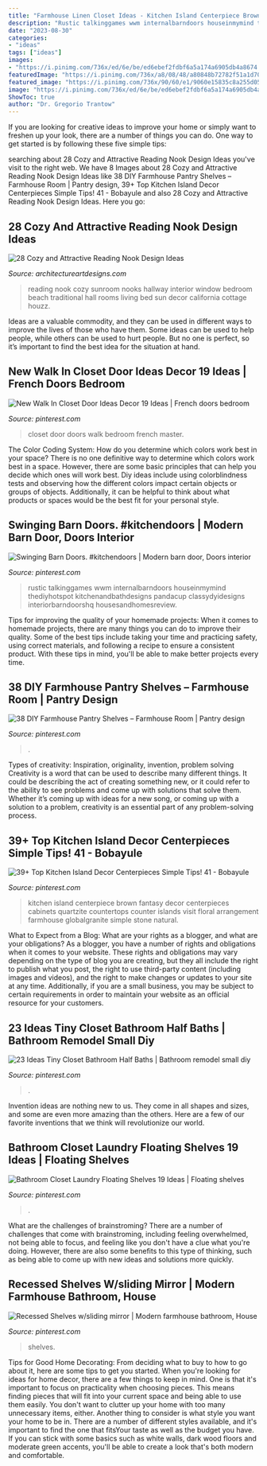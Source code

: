 ```yaml
---
title: "Farmhouse Linen Closet Ideas - Kitchen Island Centerpiece Brown Fantasy Decor Centerpieces Cabinets Quartzite Countertops Counter Islands Visit Floral Arrangement Farmhouse Globalgranite Simple Stone Natural"
description: "Rustic talkinggames wwm internalbarndoors houseinmymind thediyhotspot kitchenandbathdesigns pandacup classydyidesigns interiorbarndoorshq housesandhomesreview"
date: "2023-08-30"
categories:
- "ideas"
tags: ["ideas"]
images:
- "https://i.pinimg.com/736x/ed/6e/be/ed6ebef2fdbf6a5a174a6905db4a8674.jpg"
featuredImage: "https://i.pinimg.com/736x/a8/08/48/a80848b72782f51a1d702a13e2cb25e4.jpg"
featured_image: "https://i.pinimg.com/736x/90/60/e1/9060e15835c8a255d05199f0f639ddf2.jpg"
image: "https://i.pinimg.com/736x/ed/6e/be/ed6ebef2fdbf6a5a174a6905db4a8674.jpg"
ShowToc: true
author: "Dr. Gregorio Trantow"
---
```



If you are looking for creative ideas to improve your home or simply want to freshen up your look, there are a number of things you can do. One way to get started is by following these five simple tips: 

	

		
searching about 28 Cozy and Attractive Reading Nook Design Ideas you've visit to the right web. We have 8 Images about 28 Cozy and Attractive Reading Nook Design Ideas like 38 DIY Farmhouse Pantry Shelves – Farmhouse Room | Pantry design, 39+ Top Kitchen Island Decor Centerpieces Simple Tips! 41 - Bobayule and also 28 Cozy and Attractive Reading Nook Design Ideas. Here you go:
		
    
## 28 Cozy And Attractive Reading Nook Design Ideas

<img loading=lazy src="https://www.architectureartdesigns.com/wp-content/uploads/2013/11/622.jpg" onerror="this.onerror=null;this.src='https://tse3.mm.bing.net/th?id=OIP.IN0lplQINrXaMjUmxPDoBQAAAA&amp;pid=15.1';" alt="28 Cozy and Attractive Reading Nook Design Ideas">

_Source: architectureartdesigns.com_

>reading nook cozy sunroom nooks hallway interior window bedroom beach traditional hall rooms living bed sun decor california cottage houzz. 

	

Ideas are a valuable commodity, and they can be used in different ways to improve the lives of those who have them. Some ideas can be used to help people, while others can be used to hurt people. But no one is perfect, so it’s important to find the best idea for the situation at hand.

    
## New Walk In Closet Door Ideas Decor 19 Ideas | French Doors Bedroom

<img loading=lazy src="https://i.pinimg.com/736x/ed/6e/be/ed6ebef2fdbf6a5a174a6905db4a8674.jpg" onerror="this.onerror=null;this.src='https://tse3.mm.bing.net/th?id=OIP.WpcYfdcO_1ft7hWIVJSK-AAAAA&amp;pid=15.1';" alt="New Walk In Closet Door Ideas Decor 19 Ideas | French doors bedroom">

_Source: pinterest.com_

>closet door doors walk bedroom french master. 

	

The Color Coding System: How do you determine which colors work best in your space?
There is no one definitive way to determine which colors work best in a space. However, there are some basic principles that can help you decide which ones will work best. Diy ideas include using colorblindness tests and observing how the different colors impact certain objects or groups of objects. Additionally, it can be helpful to think about what products or spaces would be the best fit for your personal style.

    
## Swinging Barn Doors. #kitchendoors | Modern Barn Door, Doors Interior

<img loading=lazy src="https://i.pinimg.com/736x/95/a1/bf/95a1bf36c9561562422035134682d9cf.jpg" onerror="this.onerror=null;this.src='https://tse2.mm.bing.net/th?id=OIP.bqd1Shgz-8tB_Mpc9MyyzgHaJ3&amp;pid=15.1';" alt="Swinging Barn Doors. #kitchendoors | Modern barn door, Doors interior">

_Source: pinterest.com_

>rustic talkinggames wwm internalbarndoors houseinmymind thediyhotspot kitchenandbathdesigns pandacup classydyidesigns interiorbarndoorshq housesandhomesreview. 

	

Tips for improving the quality of your homemade projects:
When it comes to homemade projects, there are many things you can do to improve their quality. Some of the best tips include taking your time and practicing safety, using correct materials, and following a recipe to ensure a consistent product. With these tips in mind, you'll be able to make better projects every time.

    
## 38 DIY Farmhouse Pantry Shelves – Farmhouse Room | Pantry Design

<img loading=lazy src="https://i.pinimg.com/736x/11/de/04/11de04113ed41f02ce9bf18da97871b1.jpg" onerror="this.onerror=null;this.src='https://tse3.mm.bing.net/th?id=OIP.kfp-bwBKzqIFrZaduo2tpQHaKv&amp;pid=15.1';" alt="38 DIY Farmhouse Pantry Shelves – Farmhouse Room | Pantry design">

_Source: pinterest.com_

>. 

	

Types of creativity: Inspiration, originality, invention, problem solving
Creativity is a word that can be used to describe many different things. It could be describing the act of creating something new, or it could refer to the ability to see problems and come up with solutions that solve them. Whether it’s coming up with ideas for a new song, or coming up with a solution to a problem, creativity is an essential part of any problem-solving process.

    
## 39+ Top Kitchen Island Decor Centerpieces Simple Tips! 41 - Bobayule

<img loading=lazy src="https://i.pinimg.com/736x/90/60/e1/9060e15835c8a255d05199f0f639ddf2.jpg" onerror="this.onerror=null;this.src='https://tse2.mm.bing.net/th?id=OIP.m3v7Fv7iTuuFq906w1ZgagHaJ3&amp;pid=15.1';" alt="39+ Top Kitchen Island Decor Centerpieces Simple Tips! 41 - Bobayule">

_Source: pinterest.com_

>kitchen island centerpiece brown fantasy decor centerpieces cabinets quartzite countertops counter islands visit floral arrangement farmhouse globalgranite simple stone natural. 

	

What to Expect from a Blog: What are your rights as a blogger, and what are your obligations?
As a blogger, you have a number of rights and obligations when it comes to your website. These rights and obligations may vary depending on the type of blog you are creating, but they all include the right to publish what you post, the right to use third-party content (including images and videos), and the right to make changes or updates to your site at any time. Additionally, if you are a small business, you may be subject to certain requirements in order to maintain your website as an official resource for your customers.

    
## 23 Ideas Tiny Closet Bathroom Half Baths | Bathroom Remodel Small Diy

<img loading=lazy src="https://i.pinimg.com/736x/02/64/d9/0264d94070beddaa42044ec86ea671be.jpg" onerror="this.onerror=null;this.src='https://tse1.mm.bing.net/th?id=OIP._sGPRmf27Guy63wafqh78gAAAA&amp;pid=15.1';" alt="23 Ideas Tiny Closet Bathroom Half Baths | Bathroom remodel small diy">

_Source: pinterest.com_

>. 

	

Invention ideas are nothing new to us. They come in all shapes and sizes, and some are even more amazing than the others. Here are a few of our favorite inventions that we think will revolutionize our world.

    
## Bathroom Closet Laundry Floating Shelves 19 Ideas | Floating Shelves

<img loading=lazy src="https://i.pinimg.com/736x/f0/3c/4d/f03c4dd592e2db732030c3814f45085f.jpg" onerror="this.onerror=null;this.src='https://tse2.mm.bing.net/th?id=OIP.Ga7h8AyvzwMSQU9uS02qjAAAAA&amp;pid=15.1';" alt="Bathroom Closet Laundry Floating Shelves 19 Ideas | Floating shelves">

_Source: pinterest.com_

>. 

	

What are the challenges of brainstroming?
There are a number of challenges that come with brainstroming, including feeling overwhelmed, not being able to focus, and feeling like you don't have a clue what you're doing. However, there are also some benefits to this type of thinking, such as being able to come up with new ideas and solutions more quickly.

    
## Recessed Shelves W/sliding Mirror | Modern Farmhouse Bathroom, House

<img loading=lazy src="https://i.pinimg.com/736x/a8/08/48/a80848b72782f51a1d702a13e2cb25e4.jpg" onerror="this.onerror=null;this.src='https://tse1.mm.bing.net/th?id=OIP.67-iQiPVpzbi_eMQkhP2AwHaNK&amp;pid=15.1';" alt="Recessed Shelves w/sliding mirror | Modern farmhouse bathroom, House">

_Source: pinterest.com_

>shelves. 

	

Tips for Good Home Decorating: From deciding what to buy to how to go about it, here are some tips to get you started.
When you're looking for ideas for home decor, there are a few things to keep in mind. One is that it's important to focus on practicality when choosing pieces. This means finding pieces that will fit into your current space and being able to use them easily. You don't want to clutter up your home with too many unnecessary items, either. Another thing to consider is what style you want your home to be in. There are a number of different styles available, and it's important to find the one that fitsYour taste as well as the budget you have. If you can stick with some basics such as white walls, dark wood floors and moderate green accents, you'll be able to create a look that's both modern and comfortable.

